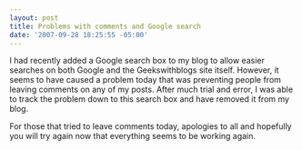```yaml
---
layout: post
title: Problems with comments and Google search
date: '2007-09-28 18:25:55 -05:00'
---
```


I had recently added a Google search box to my blog to allow easier searches on both Google and the Geekswithblogs site itself. However, it seems to have caused a problem today that was preventing people from leaving comments on any of my posts. After much trial and error, I was able to track the problem down to this search box and have removed it from my blog.

For those that tried to leave comments today, apologies to all and hopefully you will try again now that everything seems to be working again.
